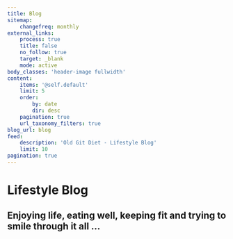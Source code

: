 ```yaml
---
title: Blog
sitemap:
    changefreq: monthly
external_links:
    process: true
    title: false
    no_follow: true
    target: _blank
    mode: active
body_classes: 'header-image fullwidth'
content:
    items: '@self.default'
    limit: 5
    order:
        by: date
        dir: desc
    pagination: true
    url_taxonomy_filters: true
blog_url: blog
feed:
    description: 'Old Git Diet - Lifestyle Blog'
    limit: 10
pagination: true
---
```


# Lifestyle Blog
## Enjoying life, eating well, keeping fit and trying to smile through it all ...

